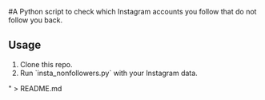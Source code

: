 #A Python script to check which Instagram accounts you follow that do not follow you back.

## Usage

1. Clone this repo.
2. Run \`insta_nonfollowers.py\` with your Instagram data.

" > README.md